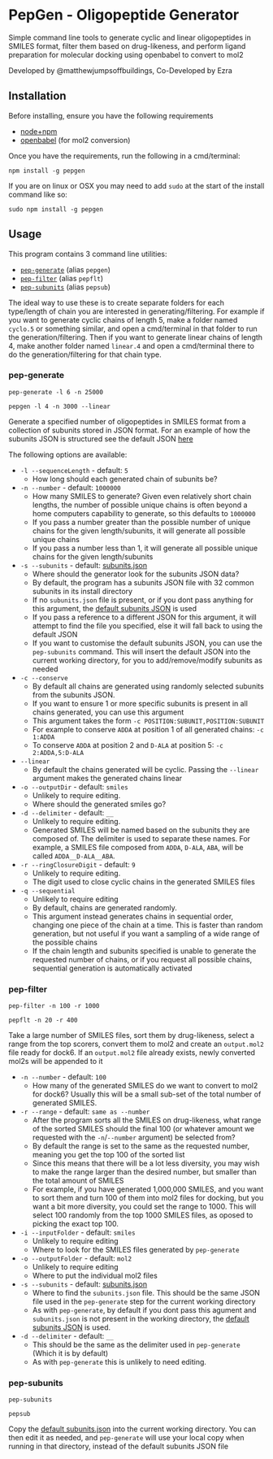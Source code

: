 # PepGen - Oligopeptide Generator

Simple command line tools to generate cyclic and linear oligopeptides in SMILES format, filter them based on drug-likeness, and perform ligand preparation for molecular docking using openbabel to convert to mol2

Developed by @matthewjumpsoffbuildings, Co-Developed by Ezra

## Installation

Before installing, ensure you have the following requirements

- [node+npm](https://nodejs.org/en/download/)
- [openbabel](http://openbabel.org/wiki/Category:Installation) (for mol2 conversion)

Once you have the requirements, run the following in a cmd/terminal:
```
npm install -g pepgen
```

If you are on linux or OSX you may need to add `sudo` at the start of the install command like so:
```
sudo npm install -g pepgen
```

## Usage

This program contains 3 command line utilities:

- [`pep-generate`](#pep-generate)   (alias `pepgen`)
- [`pep-filter`](#pep-filter)       (alias `pepflt`)
- [`pep-subunits`](#pep-subunits)   (alias `pepsub`)

The ideal way to use these is to create separate folders for each type/length of chain you are interested in generating/filtering. For example if you want to generate cyclic chains of length 5, make a folder named `cyclo.5` or something similar, and open a cmd/terminal in that folder to run the generation/filtering. Then if you want to generate linear chains of length 4, make another folder named `linear.4` and open a cmd/terminal there to do the generation/filtering for that chain type.

### pep-generate
```
pep-generate -l 6 -n 25000

pepgen -l 4 -n 3000 --linear
```

Generate a specified number of oligopeptides in SMILES format from a collection of subunits stored in JSON format. For an example of how the subunits JSON is structured see the default JSON [here](./subunits.json)

The following options are available:

- `-l --sequenceLength` - default: `5`
	- How long should each generated chain of subunits be?
- `-n --number` - default: `1000000`
	- How many SMILES to generate? Given even relatively short chain lengths, the number of possible unique chains is often beyond a home computers capability to generate, so this defaults to `1000000`
	- If you pass a number greater than the possible number of unique chains for the given length/subunits, it will generate all possible unique chains
	- If you pass a number less than 1, it will generate all possible unique chains for the given length/subunits
- `-s --subunits` - default: [subunits.json](./subunits.json)
	- Where should the generator look for the subunits JSON data?
	- By default, the program has a subunits JSON file with 32 common subunits in its install directory
	- If no `subunits.json` file is present, or if you dont pass anything for this argument, the [default subunits JSON](./subunits.json) is used
	- If you pass a reference to a different JSON for this argument, it will attempt to find the file you specified, else it will fall back to using the default JSON
	- If you want to customise the default subunits JSON, you can use the `pep-subunits` command. This will insert the default JSON into the current working directory, for you to add/remove/modify subunits as needed
- `-c --conserve`
	- By default all chains are generated using randomly selected subunits from the subunits JSON.
	- If you want to ensure 1 or more specific subunits is present in all chains generated, you can use this argument
	- This argument takes the form `-c POSITION:SUBUNIT,POSITION:SUBUNIT`
	- For example to conserve `ADDA` at position 1 of all generated chains: `-c 1:ADDA`
	- To conserve `ADDA` at position 2 and `D-ALA` at position 5: `-c 2:ADDA,5:D-ALA`
- `--linear`
	- By default the chains generated will be cyclic. Passing the `--linear` argument makes the generated chains linear
- `-o --outputDir` - default: `smiles`
	- Unlikely to require editing.
	- Where should the generated smiles go?
- `-d --delimiter` - default: `__`
	- Unlikely to require editing.
	- Generated SMILES will be named based on the subunits they are composed of. The delimiter is used to separate these names. For example, a SMILES file composed from `ADDA`, `D-ALA`, `ABA`, will be called `ADDA__D-ALA__ABA`.
- `-r --ringClosureDigit` - default: `9`
	- Unlikely to require editing.
	- The digit used to close cyclic chains in the generated SMILES files
- `-q --sequential`
	- Unlikely to require editing
	- By default, chains are generated randomly.
	- This argument instead generates chains in sequential order, changing one piece of the chain at a time. This is faster than random generation, but not useful if you want a sampling of a wide range of the possible chains
	- If the chain length and subunits specified is unable to generate the requested number of chains, or if you request all possible chains, sequential generation is automatically activated


### pep-filter
```
pep-filter -n 100 -r 1000

pepflt -n 20 -r 400
```

Take a large number of SMILES files, sort them by drug-likeness, select a range from the top scorers, convert them to mol2 and create an `output.mol2` file ready for dock6. If an `output.mol2` file already exists, newly converted mol2s will be appended to it

- `-n --number` - default: `100`
	- How many of the generated SMILES do we want to convert to mol2 for dock6? Usually this will be a small sub-set of the total number of generated SMILES.
- `-r --range` - default: `same as --number`
	- After the program sorts all the SMILES on drug-likeness, what range of the sorted SMILES should the final 100 (or whatever amount we requested with the `-n`/`--number` argument) be selected from?
	- By default the range is set to the same as the requested number, meaning you get the top 100 of the sorted list
	- Since this means that there will be a lot less diversity, you may wish to make the range larger than the desired number, but smaller than the total amount of SMILES
	- For example, if you have generated 1,000,000 SMILES, and you want to sort them and turn 100 of them into mol2 files for docking, but you want a bit more diversity, you could set the range to 1000. This will select 100 randomly from the top 1000 SMILES files, as oposed to picking the exact top 100.
- `-i --inputFolder` - default: `smiles`
	- Unlikely to require editing
	- Where to look for the SMILES files generated by `pep-generate`
- `-o --outputFolder` - default: `mol2`
	- Unlikely to require editing
	- Where to put the individual mol2 files
- `-s --subunits` - default: [subunits.json](./subunits.json)
	- Where to find the `subunits.json` file. This should be the same JSON file used in the `pep-generate` step for the current working directory
	- As with `pep-generate`, by default if you dont pass this agument and `subunits.json` is not present in the working directory, the [default subunits JSON](./subunits.json) is used.
- `-d --delimiter` - default: `__`
	- This should be the same as the delimiter used in `pep-generate` (Which it is by default)
	- As with `pep-generate` this is unlikely to need editing.

### pep-subunits
```
pep-subunits

pepsub
```

Copy the [default subunits.json](./subunits.json) into the current working directory. You can then edit it as needed, and `pep-generate` will use your local copy when running in that directory, instead of the default subunits JSON file
